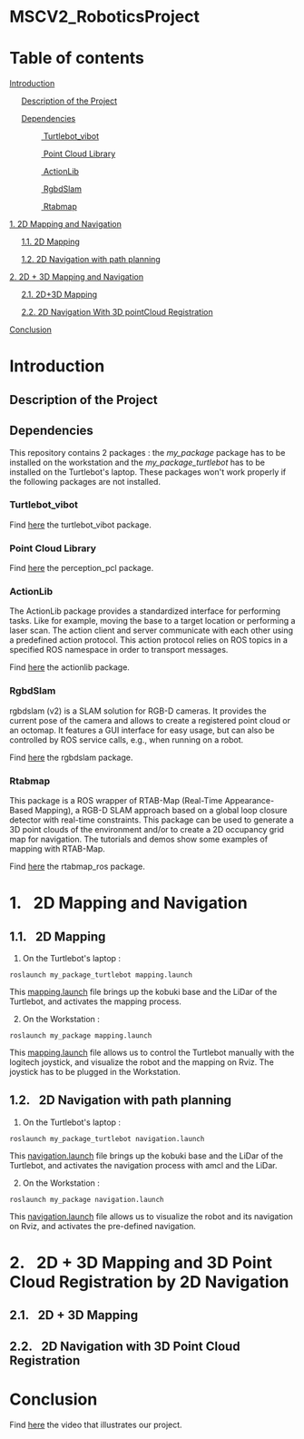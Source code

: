 # MSCV2_RoboticsProject


# Table of contents
[ Introduction ](#introduction)

&ensp;&ensp;&ensp;[Description of the Project ](#description)

&ensp;&ensp;&ensp;[Dependencies ](#dependencies)

&ensp;&ensp;&ensp;&ensp;&ensp;&ensp;&ensp;&ensp;[ Turtlebot_vibot ](#turtlebot_vibot)

&ensp;&ensp;&ensp;&ensp;&ensp;&ensp;&ensp;&ensp;[ Point Cloud Library ](#pcl)

&ensp;&ensp;&ensp;&ensp;&ensp;&ensp;&ensp;&ensp;[ ActionLib ](#actionlib)

&ensp;&ensp;&ensp;&ensp;&ensp;&ensp;&ensp;&ensp;[ RgbdSlam ](#rgbdslam)

&ensp;&ensp;&ensp;&ensp;&ensp;&ensp;&ensp;&ensp;[ Rtabmap ](#rtabmap_ros)

[1. 2D Mapping and Navigation ](#2DMappingAndNavigation)

&ensp;&ensp;&ensp;[1.1. 2D Mapping ](#2DMapping)

&ensp;&ensp;&ensp;[1.2. 2D Navigation with path planning](#2DNavigationWithPathPlanning)

[2. 2D + 3D Mapping and Navigation ](#2D+3DMappingAndNavigation)

&ensp;&ensp;&ensp;[2.1. 2D+3D Mapping ](#2D+3DMapping)

&ensp;&ensp;&ensp;[2.2. 2D Navigation With 3D pointCloud Registration](#2DNavigationwith3DPointCloudRegistration)

[ Conclusion ](#conclusion)


<a name="introduction"></a>
# Introduction

<a name="description"></a>
## Description of the Project

<a name="dependencies"></a>
## Dependencies

This repository contains 2 packages : the *my_package* package has to be installed on the workstation and the *my_package_turtlebot* has to be installed on the Turtlebot's laptop. These packages won't work properly if the following packages are not installed.

<a name="turtlebot_vibot"></a>
### Turtlebot_vibot

Find [here](https://github.com/roboticslab-fr/turtlebot_vibot "turtlebot_vibot package") the turtlebot_vibot package.

<a name="pcl"></a>
### Point Cloud Library

Find [here](https://github.com/ros-perception/perception_pcl "perception_pcl package") the perception_pcl package.

<a name="actionlib"></a>
### ActionLib

The ActionLib package provides a standardized interface for performing tasks. Like for example, moving the base to a target location or performing a laser scan. The action client and server communicate with each other using a predefined action protocol. This action protocol relies on ROS topics in a specified ROS namespace in order to transport messages.

Find [here](https://github.com/ros/actionlib "actionlib package") the actionlib package.

<a name="rgbdslam"></a>
### RgbdSlam

rgbdslam (v2) is a SLAM solution for RGB-D cameras. It provides the current pose of the camera and allows to create a registered point cloud or an octomap. It features a GUI interface for easy usage, but can also be controlled by ROS service calls, e.g., when running on a robot.

Find [here](http://wiki.ros.org/rgbdslam "rgbdslam package") the rgbdslam package.

<a name="rtabmap"></a>
### Rtabmap

This package is a ROS wrapper of RTAB-Map (Real-Time Appearance-Based Mapping), a RGB-D SLAM approach based on a global loop closure detector with real-time constraints. This package can be used to generate a 3D point clouds of the environment and/or to create a 2D occupancy grid map for navigation. The tutorials and demos show some examples of mapping with RTAB-Map.

Find [here](http://wiki.ros.org/rtabmap_ros "rtabmap_ros package") the rtabmap_ros package.


<a name="2DMappingAndNavigation"></a>
# 1.&ensp; 2D Mapping and Navigation




<a name="2DMapping"></a>
## 1.1.&ensp; 2D Mapping

1. On the Turtlebot's laptop :
``` console
roslaunch my_package_turtlebot mapping.launch
```
This [mapping.launch](https://github.com/Tostaky71/MSCV2_RoboticsProject/blob/master/my_package_turtlebot/launch/mapping.launch "mapping.launch Turtlebot laptop") file brings up the kobuki base and the LiDar of the Turtlebot, and activates the mapping process.

2. On the Workstation :
``` console
roslaunch my_package mapping.launch
```
This [mapping.launch](https://github.com/Tostaky71/MSCV2_RoboticsProject/blob/master/my_package/launch/mapping.launch "mapping.launch Workstation") file allows us to control the Turtlebot manually with the logitech joystick, and visualize the robot and the mapping on Rviz. The joystick has to be plugged in the Workstation.


<a name="2DNavigationWithPathPlanning"></a>
## 1.2.&ensp; 2D Navigation with path planning

1. On the Turtlebot's laptop :
``` console
roslaunch my_package_turtlebot navigation.launch
```
This [navigation.launch](https://github.com/Tostaky71/MSCV2_RoboticsProject/blob/master/my_package_turtlebot/launch/navigation.launch "navigation.launch Turtlebot laptop") file brings up the kobuki base and the LiDar of the Turtlebot, and activates the navigation process with amcl and the LiDar.

2. On the Workstation :
``` console
roslaunch my_package navigation.launch
```
This [navigation.launch](https://github.com/Tostaky71/MSCV2_RoboticsProject/blob/master/my_package/launch/navigation.launch "navigation.launch Turtlebot laptop") file allows us to visualize the robot and its navigation on Rviz, and activates the pre-defined navigation.


<a name="2D+3DMappingAndNavigation"></a>
# 2.&ensp; 2D + 3D Mapping and 3D Point Cloud Registration by 2D Navigation



<a name="2D+3DMapping"></a>
## 2.1.&ensp; 2D + 3D Mapping



<a name="2DNavigationwith3DPointCloudRegistration"></a>
## 2.2.&ensp; 2D Navigation with 3D Point Cloud Registration


<a name="conclusion"></a>
# Conclusion

Find [here](https://www.youtube.com/watch?v=6kZGIS9Ye74&t=1s "project video") the video that illustrates our project.






